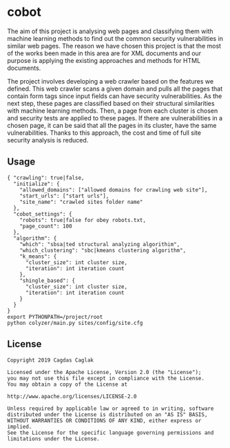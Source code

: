 # cobot
The aim of this project is analysing web pages and classifying them with machine
learning methods to find out the common security vulnerabilities in similar web pages. 
The reason we have chosen this project is that the most of the works been made in this 
area are for XML documents and our purpose is applying the existing approaches and 
methods for HTML documents.

The project involves developing a web crawler based on the features we defined. This 
web crawler scans a given domain and pulls all the pages that contain form tags since 
input fields can have security vulnerabilities. As the next step, these pages are classified 
based on their structural similarities with machine learning methods. Then, a page from 
each cluster is chosen and security tests are applied to these pages. If there are 
vulnerabilities in a chosen page, it can be said that all the pages in its cluster, have the 
same vulnerabilities. Thanks to this approach, the cost and time of full site security 
analysis is reduced.

## Usage
	{ "crawling": true|false, 
	  "initialize": {
	    "allowed_domains": ["allowed domains for crawling web site"],
	    "start_urls": ["start urls"], 
	    "site_name": "crawled sites folder name"
	  },
	  "cobot_settings": {
	    "robots": true|false for obey robots.txt,
	    "page_count": 100
	  },
	  "algorithm": {
	    "which": "sbsa|ted structural analyzing algorithim",
	    "which_clustering": "sbc|kmeans clustering algorithm",
	    "k_means": {
	      "cluster_size": int cluster size,
	      "iteration": int iteration count
	    },
	    "shingle_based": {
	      "cluster_size": int cluster size,
	      "iteration": int iteration count
	    }
	  }
	}
	export PYTHONPATH=/project/root
	python colyzer/main.py sites/config/site.cfg

## License
	Copyright 2019 Cagdas Caglak

	Licensed under the Apache License, Version 2.0 (the "License");
	you may not use this file except in compliance with the License.
	You may obtain a copy of the License at

	http://www.apache.org/licenses/LICENSE-2.0

	Unless required by applicable law or agreed to in writing, software
	distributed under the License is distributed on an "AS IS" BASIS,
	WITHOUT WARRANTIES OR CONDITIONS OF ANY KIND, either express or implied.
	See the License for the specific language governing permissions and
	limitations under the License.
